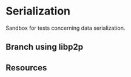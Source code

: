# Serialization
Sandbox for tests concerning data serialization.

## Branch using libp2p

## Resources
```html
```
